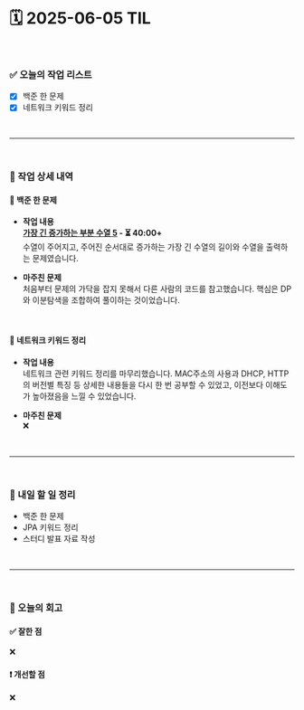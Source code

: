 # 🗓️ 2025-06-05 TIL

<br>

### ✅ 오늘의 작업 리스트  
- [x] 백준 한 문제
- [x] 네트워크 키워드 정리 

<br>

---

<br>

### 📌 작업 상세 내역  

#### 🔹 백준 한 문제
- **작업 내용**<br>
**[가장 긴 증가하는 부분 수열 5](https://www.acmicpc.net/problem/14003) - ⏳ 40:00+**<br>
수열이 주어지고, 주어진 순서대로 증가하는 가장 긴 수열의 길이와 수열을 출력하는 문제였습니다.

- **마주친 문제**<br>
처음부터 문제의 가닥을 잡지 못해서 다른 사람의 코드를 참고했습니다. 핵심은 DP와 이분탐색을 조합하여 풀이하는 것이었습니다.


<br>

#### 🔹 네트워크 키워드 정리 
- **작업 내용**<br>
네트워크 관련 키워드 정리를 마무리했습니다. MAC주소의 사용과 DHCP, HTTP의 버전별 특징 등 상세한 내용들을 다시 한 번 공부할 수 있었고, 이전보다 이해도가 높아졌음을 느낄 수 있었습니다.

- **마주친 문제**<br>
❌

<br>


---

<br>

### 🚀 내일 할 일 정리  

- 백준 한 문제
- JPA 키워드 정리 
- 스터디 발표 자료 작성

<br>

---

<br>

### 🧐 오늘의 회고  

#### ✅ 잘한 점
❌

#### ❗ 개선할 점
❌

<br><br><br>